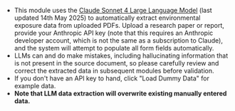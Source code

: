 - This module uses the [Claude Sonnet 4 Large Language Model](https://www.anthropic.com/claude/sonnet) (last updated 14th May 2025) to automatically extract environmental exposure data from uploaded PDFs. Upload a research paper or report, provide your Anthropic API key (note that this requires an Anthropic developer account, which is not the same as a subscription to Claude), and the system will attempt to populate all form fields automatically.
- LLMs can and do make mistakes, including hallucinating information that is not present in the source document, so please carefully review and correct the extracted data in subsequent modules before validation.
- If you don't have an API key to hand, click "Load Dummy Data" for example data.
- **Note that LLM data extraction will overwrite existing manually entered data.**
